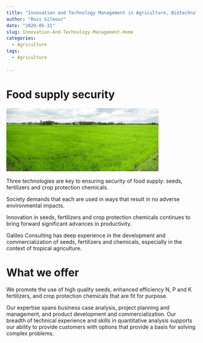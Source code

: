 ```yaml
---
title: "Innovation and Technology Management in Agriculture, Biotechnology and Chemicals"
author: "Ross Gilmour"
date: "2020-05-31"
slug: Innovation-And-Technology-Management-Home
categories: 
  - Agriculture
tags:
  - Agriculture

---
```

# Food supply security

<img src="https://github.com/GilmourR/GalileoConsulting/blob/master/static/image/RiceFieldPanoramaBulacanPhilippines.jpg" alt="" width="80%"/>

Three technologies are key to ensuring security of food supply: seeds, fertilizers and crop protection chemicals.

Society demands that each are used in ways that result in no adverse environmental impacts.

Innovation in seeds, fertilizers and crop protection chemicals continues to bring forward significant advances in productivity. 

Galileo Consulting has deep experience in the development and commercialization of seeds, fertilizers and chemicals, especially in the context of tropical agriculture.

# What we offer

We promote the use of high quality seeds, enhanced efficiency N, P and K fertilizers, and crop protection chemicals that are fit for purpose.

Our expertise spans business case analysis, project planning and management, and product development and commercialization. Our breadth of technical experience and skills in quantitative analysis supports our ability to provide customers with options that provide a basis for solving complex problems.
